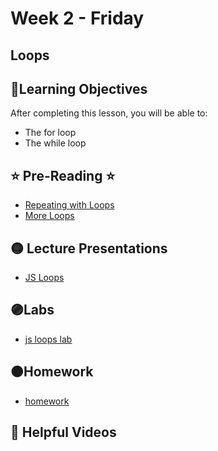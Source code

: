 # Week 2 - Friday

## Loops

## 📍Learning Objectives
After completing this lesson, you will be able to:

- The for loop
- The while loop


## ⭐️ Pre-Reading ⭐️
- [Repeating with Loops](https://digitalcrafts.instructure.com/courses/252/pages/reading-repeating-with-loops)
- [More Loops](https://digitalcrafts.instructure.com/courses/252/pages/reading-more-loops)



## 🟡 Lecture Presentations
- [JS Loops](https://dc-web2.onrender.com/p2/Javascript/Loops.html#1)


## 🟣Labs 
- [js loops lab](https://github.com/DigitalCraftsStudents/js-lab-loops)


## 🟠Homework 

- [homework](https://github.com/DigitalCraftsStudents/js-hw-loops)


## 🔵 Helpful Videos

<!-- - []() -->




